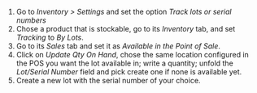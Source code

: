 1.  Go to *Inventory \> Settings* and set the option *Track lots or
    serial numbers*
2.  Chose a product that is stockable, go to its *Inventory* tab, and
    set *Tracking* to *By Lots*.
3.  Go to its *Sales* tab and set it as *Available in the Point of
    Sale*.
4.  Click on *Update Qty On Hand*, chose the same location configured in
    the POS you want the lot available in; write a quantity; unfold the
    *Lot/Serial Number* field and pick create one if none is available
    yet.
5.  Create a new lot with the serial number of your choice.
